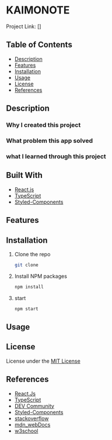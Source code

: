 # KAIMONOTE

Project Link: []

## Table of Contents

- [Description](#description)
- [Features](#features)
- [Installation](#installation)
- [Usage](#usage)
- [License](#license)
- [References](#references)

## Description

### Why I created this project

### What problem this app solved

### what I learned through this project

## Built With

- [React.js](https://reactjs.org/)
- [TypeScript](https://www.typescriptlang.org/)
- [Styled-Components](https://styled-components.com/)

## Features

## Installation

1. Clone the repo
   ```sh
   git clone
   ```
2. Install NPM packages
   ```sh
   npm install
   ```
3. start
   ```sh
   npm start
   ```

## Usage

## License

License under the [MIT License](LICENSE)

## References

- [React.Js](https://reactjs.org/)
- [TypeScript](https://www.typescriptlang.org/)
- [DEV Community](https://dev.to/)
- [Styled-Components](https://styled-components.com/)
- [stackoverflow](https://stackoverflow.com/)
- [mdn_webDocs](https://developer.mozilla.org/)
- [w3school](https://www.w3schools.com/)
